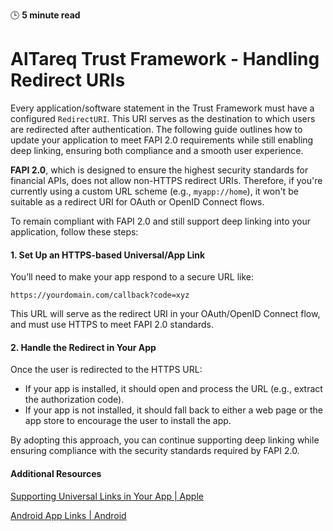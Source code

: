 🕒 **5 minute read**

# AlTareq Trust Framework - Handling Redirect URIs

Every application/software statement in the Trust Framework must have a configured `RedirectURI`. This URI serves as the destination to which users are redirected after authentication. The following guide outlines how to update your application to meet FAPI 2.0 requirements while still enabling deep linking, ensuring both compliance and a smooth user experience.

**FAPI 2.0**, which is designed to ensure the highest security standards for financial APIs, does not allow non-HTTPS redirect URIs. Therefore, if you're currently using a custom URL scheme (e.g., `myapp://home`), it won't be suitable as a redirect URI for OAuth or OpenID Connect flows.

To remain compliant with FAPI 2.0 and still support deep linking into your application, follow these steps:

#### 1. Set Up an HTTPS-based Universal/App Link

You’ll need to make your app respond to a secure URL like:

`https://yourdomain.com/callback?code=xyz`


This URL will serve as the redirect URI in your OAuth/OpenID Connect flow, and must use HTTPS to meet FAPI 2.0 standards.

#### 2. Handle the Redirect in Your App

Once the user is redirected to the HTTPS URL:
- If your app is installed, it should open and process the URL (e.g., extract the authorization code).
- If your app is not installed, it should fall back to either a web page or the app store to encourage the user to install the app.

By adopting this approach, you can continue supporting deep linking while ensuring compliance with the security standards required by FAPI 2.0.

#### Additional Resources

[Supporting Universal Links in Your App | Apple](https://developer.apple.com/documentation/xcode/supporting-universal-links-in-your-app)


[Android App Links | Android](https://developer.android.com/training/app-links)